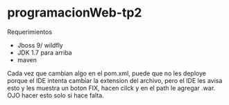# programacionWeb-tp2

Requerimientos

- Jboss 9/ wildfly
- JDK 1.7 para arriba
- maven

Cada vez que cambian algo en el pom.xml, puede que no les deploye porque el IDE intenta cambiar la extension del archivo,
pero el IDE les avisa esto y les muestra un boton FIX, hacen cilck y en el path le agregar .war. OJO hacer esto solo
si hace falta. 
